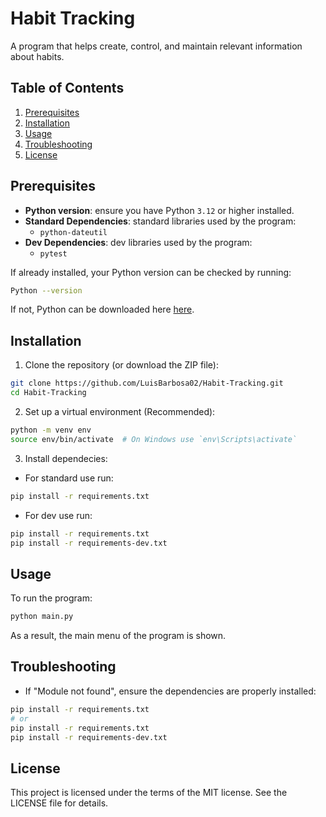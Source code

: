 # Habit Tracking

A program that helps create, control, and maintain relevant information about habits.

## Table of Contents
1. [Prerequisites](#prerequisites)
2.  [Installation](#installation)
3. [Usage](#usage)
4. [Troubleshooting](#troubleshooting)
5. [License](#license)

## Prerequisites

- **Python version**: ensure you have Python `3.12` or higher installed.
- **Standard Dependencies**: standard libraries used by the program:
	- `python-dateutil`
- **Dev Dependencies**: dev libraries used by the program:
	- `pytest`

If already installed, your Python version can be checked by running:
```bash
Python --version
```
If not, Python can be downloaded here [here](https://www.python.org/downloads/).

## Installation

1. Clone the repository (or download the ZIP file):
```bash
git clone https://github.com/LuisBarbosa02/Habit-Tracking.git
cd Habit-Tracking
```
2. Set up a virtual environment (Recommended):
```bash
python -m venv env
source env/bin/activate  # On Windows use `env\Scripts\activate`
```
3. Install dependecies:
- For standard use run:
```bash
pip install -r requirements.txt
```
- For dev use run:
```bash
pip install -r requirements.txt
pip install -r requirements-dev.txt
```

## Usage

To run the program:
```bash
python main.py
```
As a result, the main menu of the program is shown.

## Troubleshooting

- If "Module not found", ensure the dependencies are properly installed:
```bash
pip install -r requirements.txt
# or
pip install -r requirements.txt
pip install -r requirements-dev.txt
```

## License
This project is licensed under the terms of the MIT license. See the LICENSE file for details.